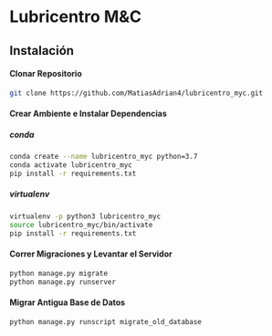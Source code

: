 # Lubricentro M&C

## Instalación

#### Clonar Repositorio
```bash
git clone https://github.com/MatiasAdrian4/lubricentro_myc.git
```
#### Crear Ambiente e Instalar Dependencias

##### conda
```bash
conda create --name lubricentro_myc python=3.7
conda activate lubricentro_myc
pip install -r requirements.txt
```

##### virtualenv
```bash
virtualenv -p python3 lubricentro_myc
source lubricentro_myc/bin/activate
pip install -r requirements.txt
```

#### Correr Migraciones y Levantar el Servidor
```bash
python manage.py migrate
python manage.py runserver
```

#### Migrar Antigua Base de Datos
```bash
python manage.py runscript migrate_old_database
```